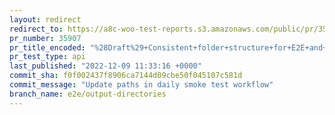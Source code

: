 ```yaml
---
layout: redirect
redirect_to: https://a8c-woo-test-reports.s3.amazonaws.com/public/pr/35907/api/index.html
pr_number: 35907
pr_title_encoded: "%28Draft%29+Consistent+folder+structure+for+E2E+and+API+test+results"
pr_test_type: api
last_published: "2022-12-09 11:33:16 +0000"
commit_sha: f0f002437f8906ca7144d09cbe50f045107c581d
commit_message: "Update paths in daily smoke test workflow"
branch_name: e2e/output-directories
---
```

